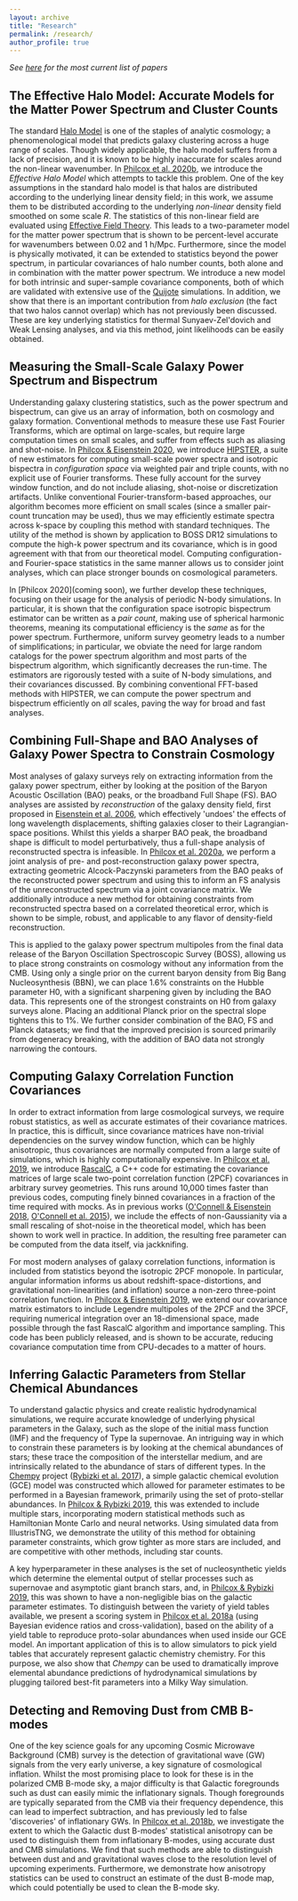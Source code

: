 ```yaml
---
layout: archive
title: "Research"
permalink: /research/
author_profile: true
---
```


*See [here](http://arxiv.org/a/philcox_o_1) for the most current list of papers*

The Effective Halo Model: Accurate Models for the Matter Power Spectrum and Cluster Counts
-------------------------------------------------------------------------------------------

The standard [Halo Model](https://arxiv.org/abs/astro-ph/0206508) is one of the staples of analytic cosmology; a phenomenological model that predicts galaxy clustering across a huge range of scales. Though widely applicable, the halo model suffers from a lack of precision, and it is known to be highly inaccurate for scales around the non-linear wavenumber. In [Philcox et al. 2020b](https://arxiv.org/abs/2004.09515), we introduce the *Effective Halo Model* which attempts to tackle this problem. One of the key assumptions in the standard halo model is that halos are distributed according to the underlying linear density field; in this work, we assume them to be distributed according to the underlying *non-linear* density field smoothed on some scale *R*. The statistics of this non-linear field are evaluated using [Effective Field Theory](http://stanford.edu/~senatore/Lectures_on_EFTofLSS_v3.pdf). This leads to a two-parameter model for the matter power spectrum that is shown to be percent-level accurate for wavenumbers between 0.02 and 1 h/Mpc. Furthermore, since the model is physically motivated, it can be extended to statistics beyond the power spectrum, in particular covariances of halo number counts, both alone and in combination with the matter power spectrum. We introduce a new model for both intrinsic and super-sample covariance components, both of which are validated with extensive use of the [Quijote](https://arxiv.org/abs/1909.05273) simulations. In addition, we show that there is an important contribution from *halo exclusion* (the fact that two halos cannot overlap) which has not previously been discussed. These are key underlying statistics for thermal Sunyaev-Zel'dovich and Weak Lensing analyses, and via this method, joint likelihoods can be easily obtained.

Measuring the Small-Scale Galaxy Power Spectrum and Bispectrum
--------------------------------------------------------

Understanding galaxy clustering statistics, such as the power spectrum and bispectrum, can give us an array of information, both on cosmology and galaxy formation. Conventional methods to measure these use Fast Fourier Transforms, which are optimal on large-scales, but require large computation times on small scales, and suffer from effects such as aliasing and shot-noise. In [Philcox & Eisenstein 2020](https://arxiv.org/abs/1912.01010), we introduce [HIPSTER](https://Hipster.readthedocs.io), a suite of new estimators for computing small-scale power spectra and isotropic bispectra in *configuration space* via weighted pair and triple counts, with no explicit use of Fourier transforms. These fully account for the survey window function, and do not include aliasing, shot-noise or discretization artifacts. Unlike conventional Fourier-transform-based approaches, our algorithm becomes more efficient on small scales (since a smaller pair-count truncation may be used), thus we may efficiently estimate spectra across k-space by coupling this method with standard techniques. The utility of the method is shown by application to BOSS DR12 simulations to compute the high-k power spectrum and its covariance, which is in good agreement with that from our theoretical model. Computing configuration- and Fourier-space statistics in the same manner allows us to consider joint analyses, which can place stronger bounds on cosmological parameters.

In [Philcox 2020](coming soon), we further develop these techniques, focusing on their usage for the analysis of periodic N-body simulations. In particular, it is shown that the configuration space isotropic bispectrum estimator can be written as a *pair count*, making use of spherical harmonic theorems, meaning its computational efficiency is the *same* as for the power spectrum. Furthermore, uniform survey geometry leads to a number of simplifications; in particular, we obviate the need for large random catalogs for the power spectrum algorithm and most parts of the bispectrum algorithm, which significantly decreases the run-time. The estimators are rigorously tested with a suite of N-body simulations, and their covariances discussed. By combining conventional FFT-based methods with HIPSTER, we can compute the power spectrum and bispectrum efficiently on *all* scales, paving the way for broad and fast analyses.

Combining Full-Shape and BAO Analyses of Galaxy Power Spectra to Constrain Cosmology
-------------------------------------------------------------------------------

Most analyses of galaxy surveys rely on extracting information from the galaxy power spectrum, either by looking at the position of the Baryon Acoustic Oscillation (BAO) peaks, or the broadband Full Shape (FS). BAO analyses are assisted by *reconstruction* of the galaxy density field, first proposed in [Eisenstein et al. 2006](https://arxiv.org/abs/astro-ph/0604362), which effectively 'undoes' the effects of long wavelength displacements, shifting galaxies closer to their Lagrangian-space positions. Whilst this yields a sharper BAO peak, the broadband shape is difficult to model perturbatively, thus a full-shape analysis of reconstructed spectra is infeasible. In [Philcox et al. 2020a](https://arxiv.org/abs/2002.04035), we perform a joint analysis of pre- and post-reconstruction galaxy power spectra, extracting geometric Alcock-Paczynski parameters from the BAO peaks of the reconstructed power spectrum and using this to inform an FS analysis of the unreconstructed spectrum via a joint covariance matrix. We additionally introduce a new method for obtaining constraints from reconstructed spectra based on a correlated theoretical error, which is shown to be simple, robust, and applicable to any flavor of density-field reconstruction.

This is applied to the galaxy power spectrum multipoles from the final data release of the Baryon Oscillation Spectroscopic Survey (BOSS), allowing us to place strong constraints on cosmology without any information from the CMB. Using only a single prior on the current baryon density from Big Bang Nucleosynthesis (BBN), we can place 1.6% constraints on the Hubble parameter H0, with a significant sharpening given by including the BAO data. This represents one of the strongest constraints on H0 from galaxy surveys alone. Placing an additional Planck prior on the spectral slope tightens this to 1%. We further consider combination of the BAO, FS and Planck datasets; we find that the improved precision is sourced primarily from degeneracy breaking, with the addition of BAO data not strongly narrowing the contours.

Computing Galaxy Correlation Function Covariances
----------------------------------------

In order to extract information from large cosmological surveys, we require robust statistics, as well as accurate estimates of their covariance matrices. In practice, this is difficult, since covariance matrices have non-trivial dependencies on the survey window function, which can be highly anisotropic, thus covariances are normally computed from a large suite of simulations, which is highly computationally expensive. In [Philcox et al. 2019](https://arxiv.org/abs/1904.11070), we introduce [RascalC](https://RascalC.readthedocs.io), a C++ code for estimating the covariance matrices of large scale two-point correlation function (2PCF) covariances in arbitrary survey geometries. This runs around 10,000 times faster than previous codes, computing finely binned covariances in a fraction of the time required with mocks. As in previous works ([O'Connell & Eisenstein 2018](https://arxiv.org/pdf/1808.05978.pdf), [O'Connell et al. 2015](https://arxiv.org/pdf/1510.01740.pdf)), we include the effects of non-Gaussianity via a small rescaling of shot-noise in the theoretical model, which has been shown to work well in practice. In addition, the resulting free parameter can be computed from the data itself, via jackknifing.

For most modern analyses of galaxy correlation functions, information is included from statistics beyond the isotropic 2PCF monopole. In particular, angular information informs us about redshift-space-distortions, and gravitational non-linearities (and inflation) source a non-zero three-point correlation function. In [Philcox & Eisenstein 2019](https://arxiv.org/abs/1910.04764), we extend our covariance matrix estimators to include Legendre multipoles of the 2PCF and the 3PCF, requiring numerical integration over an 18-dimensional space, made possible through the fast RascalC algorithm and importance sampling. This code has been publicly released, and is shown to be accurate, reducing covariance computation time from CPU-decades to a matter of hours.

Inferring Galactic Parameters from Stellar Chemical Abundances
---------------------------------------------------------------

To understand galactic physics and create realistic hydrodynamical simulations, we require accurate knowledge of underlying physical parameters in the Galaxy, such as the slope of the initial mass function (IMF) and the frequency of Type Ia supernovae. An intriguing way in which to constrain these parameters is by looking at the chemical abundances of stars; these trace the composition of the interstellar medium, and are intrinsically related to the abundance of stars of different types. In the [Chempy](https://github.com/oliverphilcox/ChempyMulti) project ([Rybizki et al. 2017](https://arxiv.org/abs/1702.08729)), a simple galactic chemical evolution (GCE) model was constructed which allowed for parameter estimates to be performed in a Bayesian framework, primarily using the set of proto-stellar abundances. In [Philcox & Rybizki 2019](https://arxiv.org/pdf/1909.00812.pdf), this was extended to include multiple stars, incorporating modern statistical methods such as Hamiltonian Monte Carlo and neural networks. Using simulated data from IllustrisTNG, we demonstrate the utility of this method for obtaining parameter constraints, which grow tighter as more stars are included, and are competitive with other methods, including star counts.

A key hyperparameter in these analyses is the set of nucleosynthetic yields which determine the elemental output of stellar processes such as supernovae and asymptotic giant branch stars, and, in [Philcox & Rybizki 2019](https://arxiv.org/pdf/1909.00812.pdf), this was shown to have a non-negligible bias on the galactic parameter estimates. To distinguish between the variety of yield tables available, we present a scoring system in [Philcox et al. 2018a](https://arxiv.org/abs/1712.05686) (using Bayesian evidence ratios and cross-validation), based on the ability of a yield table to reproduce proto-solar abundances when used inside our GCE model. An important application of this is to allow simulators to pick yield tables that accurately represent galactic chemistry chemistry. For this purpose, we also show that *Chempy* can be used to dramatically improve elemental abundance predictions of hydrodynamical simulations by plugging tailored best-fit parameters into a Milky Way simulation.


Detecting and Removing Dust from CMB B-modes
-----------------

One of the key science goals for any upcoming Cosmic Microwave Background (CMB) survey is the detection of gravitational wave (GW) signals from the very early universe, a key signature of cosmological inflation. Whilst the most promising place to look for these is in the polarized CMB B-mode sky, a major difficulty is that Galactic foregrounds such as dust can easily mimic the inflationary signals. Though foregrounds are typically separated from the CMB via their frequency dependence, this can lead to imperfect subtraction, and has previously led to false 'discoveries' of inflationary GWs. In [Philcox et al. 2018b](https://arxiv.org/abs/1805.09177), we investigate the extent to which the Galactic dust B-modes' statistical anisotropy can be used to distinguish them from inflationary B-modes, using accurate dust and CMB simulations. We find that such methods are able to distinguish between dust and and gravitational waves close to the resolution level of upcoming experiments. Furthermore, we demonstrate how anisotropy statistics can be used to construct an estimate of the dust B-mode map, which could potentially be used to clean the B-mode sky.

